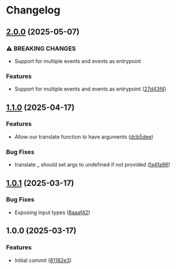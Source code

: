 # Changelog

## [2.0.0](https://github.com/mine-scripters/minecraft-event-driven-form-base/compare/v1.1.0...v2.0.0) (2025-05-07)


### ⚠ BREAKING CHANGES

* Support for multiple events and events as entrypoint

### Features

* Support for multiple events and events as entrypoint ([27d43f4](https://github.com/mine-scripters/minecraft-event-driven-form-base/commit/27d43f4012c8dbffb2b11c3844468cbdf720f64d))

## [1.1.0](https://github.com/mine-scripters/minecraft-event-driven-form-base/compare/v1.0.1...v1.1.0) (2025-04-17)


### Features

* Allow our translate function to have arguments ([dcb5dee](https://github.com/mine-scripters/minecraft-event-driven-form-base/commit/dcb5dee39de020c2d3ac90570392b9e33109ab20))


### Bug Fixes

* translate _ should set args to undefined if not provided ([fa4fa96](https://github.com/mine-scripters/minecraft-event-driven-form-base/commit/fa4fa96a165e18b929710898b565ab2635372180))

## [1.0.1](https://github.com/mine-scripters/minecraft-event-driven-form-base/compare/v1.0.0...v1.0.1) (2025-03-17)


### Bug Fixes

* Exposing input types ([8aaaf42](https://github.com/mine-scripters/minecraft-event-driven-form-base/commit/8aaaf4219de7dd6774bcba0b9e22a887961baa96))

## 1.0.0 (2025-03-17)


### Features

* Initial commit ([81182e3](https://github.com/mine-scripters/minecraft-event-driven-form-base/commit/81182e34e3b8321e4b9904c4f9a829685fcb186c))
